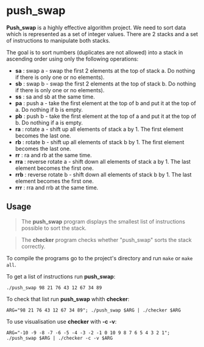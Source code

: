 # push_swap
**Push_swap** is a highly effective algorithm project. We need to sort data which is represented as a set of integer values. There are 2 stacks and a set of instructions to manipulate both stacks.

The goal is to sort numbers (duplicates are not allowed) into a stack in ascending order using only the following operations:

- **sa** : swap a - swap the first 2 elements at the top of stack a. Do nothing if there is only one or no elements).
- **sb** : swap b - swap the first 2 elements at the top of stack b. Do nothing if there is only one or no elements).
- **ss** : sa and sb at the same time.
- **pa** : push a - take the first element at the top of b and put it at the top of a. Do nothing if b is empty.
- **pb** : push b - take the first element at the top of a and put it at the top of b. Do nothing if a is empty.
- **ra** : rotate a - shift up all elements of stack a by 1. The first element becomes the last one.
- **rb** : rotate b - shift up all elements of stack b by 1. The first element becomes the last one.
- **rr** : ra and rb at the same time.
- **rra** : reverse rotate a - shift down all elements of stack a by 1. The last element becomes the first one.
- **rrb** : reverse rotate b - shift down all elements of stack b by 1. The last element becomes the first one.
- **rrr** : rra and rrb at the same time.
## Usage
>The **push_swap** program displays the smallest list of instructions possible to sort the stack.

>The **checker** program checks whether "push_swap" sorts the stack correctly.

To compile the programs go to the project's directory and run ```make``` or ```make all```.

To get a list of instructions run **push_swap**:
```
./push_swap 98 21 76 43 12 67 34 89
```
To check that list run **push_swap** whith **checker**:
```
ARG="98 21 76 43 12 67 34 89"; ./push_swap $ARG | ./checker $ARG
```
To use visualisation use **checker** with **-c -v**:
```
ARG="-10 -9 -8 -7 -6 -5 -4 -3 -2 -1 0 10 9 8 7 6 5 4 3 2 1"; ./push_swap $ARG | ./checker -c -v $ARG
```
